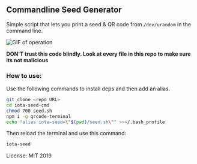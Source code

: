 ## Commandline Seed Generator

Simple script that lets you print a seed & QR code from `/dev/urandom` in the command line.

![GIF of operation](https://i.imgur.com/oesukxU.gif)

**DON'T trust this code blindly. Look at every file in this repo to make sure its not malicious**

### How to use:

Use the following commands to install deps and then add an alias.

```bash
git clone <repo URL>
cd iota-seed-cmd
chmod 700 seed.sh
npm i -g qrcode-terminal
echo "alias iota-seed=\"$(pwd)/seed.sh\"" >>~/.bash_profile
```

Then reload the terminal and use this command:

```bash
iota-seed
```

License: MIT 2019
